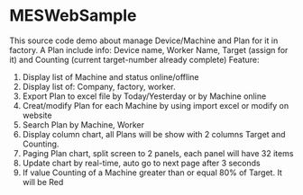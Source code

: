 # MESWebSample
This source code demo about manage Device/Machine and Plan for it in factory.
A Plan include info: Device name, Worker Name, Target (assign for it) and Counting (current target-number already complete)
Feature:
1. Display list of Machine and status online/offline
2. Display list of: Company, factory, worker.
3. Export Plan to excel file by Today/Yesterday or by Machine online
4. Creat/modify Plan for each Machine by using import excel or modify on website
5. Search Plan by Machine, Worker
6. Display column chart, all Plans will be show with 2 columns Target and Counting.
7. Paging Plan chart, split screen to 2 panels, each panel will have 32 items
8. Update chart by real-time, auto go to next page after 3 seconds
9. If value Counting of a Machine greater than or equal 80% of Target. It will be Red
